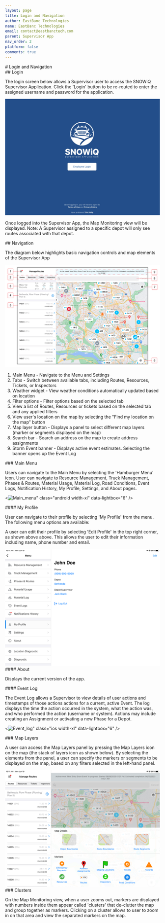 ```yaml
---
layout: page
title: Login and Navigation
author: EastBanc Technologies
name: EastBanc Technologies
email: contact@eastbanctech.com
parent: Supervisor App
nav_order: 2
platform: false
comments: true
---
```

<section id="Login-and-Navigation" markdown="1">
# Login and Navigation

<section id="Login" markdown="1">
## Login

The login screen below allows a Supervisor user to access
the SNOWiQ Supervisor Application. Click the 'Login' button
to be re-routed to enter the assigned username and password
for the application.

<img src="images/supervisor/sa-login-and-navigation/login.png" class="ios width-xl" data-lightbox="2" />

Once logged into the Supervisor App, the Map Monitoring view will be displayed.
Note: A Supervisor assigned to a specific depot will only see routes associated
with that depot.

</section>

<section id="Navigation" markdown="1">
## Navigation
 
The diagram below highlights basic navigation controls and map elements of the Supervisor App 

<img src="images/supervisor/sa-login-and-navigation/navigation.png" class="ios width-xl" data-lightbox="6" />

 
1. Main Menu - Navigate to the Menu and Settings
2. Tabs - Switch between available tabs, including Routes, Resources, Tickets, or Inspectors
3. Weather widget - View weather conditions automatically updated based on location
4. Filter options - Filter options based on the selected tab
5. View a list of Routes, Resources or tickets based on the selected tab and any applied filters
6. View user's location on the map by selecting the "Find my location on the map" button 
15. Map layer button - Displays a panel to select different map layers (marker or segments displayed on the map)
16. Search bar - Search an address on the map to create address assignments
17. Storm Event banner - Displays active event estimates. Selecting the banner opens up the Event Log

<section id="Main-Menu" markdown="1">
### Main Menu
 
Users can navigate to the Main Menu by selecting the 'Hamburger Menu' icon. User can navigate to Resource Management, Truck Management, Phases & Routes, Material Usage, Material Log, Road Conditions, Event Logs, Notification History, My Profile, Settings, and About pages.

<![Main_menu](https://github.com/eastbanctech/snowiq-docs/assets/121882947/316d595a-49c2-4c60-adc9-f647ff1c5479)" class="android width-xl" data-lightbox="6" />
</section>

<section id="My-Profile" markdown="1">
#### My Profile
 
User can navigate to their profile by selecting 'My Profile' from the menu. The following menu options are available: 
 
A user can edit their  profile by selecting 'Edit Profile' in the top right corner, as shown above above. This allows the user to edit their information including name, phone number and email.
</section>

<img src="images/supervisor/sa-login-and-navigation/settings-menu.png" class="android width-xl" data-lightbox="8" />
</section>

<section id="About" markdown="1">
#### About
 
Displays the current version of the app.
</section>

<section id="Event-Log" markdown="1">
#### Event Log
 
The Event Log allows a Supervisor to view details of user actions and timestamps of those actions actions for a current, active Event. The log displays the time the action occurred in the system, what the action was, and who performed the action (username or system). Actions may include creating an Assignment or activating a new Phase for a Depot.

<![Event_log](https://github.com/eastbanctech/snowiq-docs/assets/121882947/239cbea9-8d79-4cb5-b672-a27053f0b9b4)" class="ios width-xl" data-lightbox="6" />

</section>

<section id="Map-Layers" markdown="1">
### Map Layers
 
A user can access the Map Layers panel by pressing the Map Layers icon on the map (the stack of layers icon as shown below). By selecting the elements from the panel, a user can specify the markers or segments to be displayed on the map, based on any filters selected in the left-hand panel.

<img src="images/supervisor/sa-login-and-navigation/map-layers.png" class="ios width-xl" data-lightbox="12" />
</section>

<section id="Clusters" markdown="1">
### Clusters
 
On the Map Monitoring view, when a user zooms out, markers are displayed with numbers inside them appear called 'clusters' that de-clutter the map and group together as markers. Clicking on a cluster allows to user to zoom in on that area and view the separated markers on the map.
</section>
</section>
</section>

